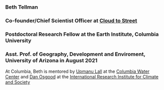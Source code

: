 ### Beth Tellman

### Co-founder/Chief Scientist Officer at [Cloud to Street](https://www.cloudtostreet.info/)
### Postdoctoral Research Fellow at the Earth Institute, Columbia University
### Asst. Prof. of Geography, Development and Enviroment, University of Arizona in August 2021


At Columbia, Beth is mentored by [Upmanu Lall](http://www.columbia.edu/~ula2/) at the [Columbia Water Center](http://water.columbia.edu/) and [Dan Osgood](https://iri.columbia.edu/contact/staff-directory/daniel-osgood/) at the [International Research Institute for Climate and Society](https://iri.columbia.edu/our-expertise/financial-instruments/)


